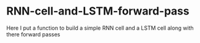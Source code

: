 # RNN-cell-and-LSTM-forward-pass
Here I put a function to build a simple RNN cell and a LSTM cell along with there forward passes
